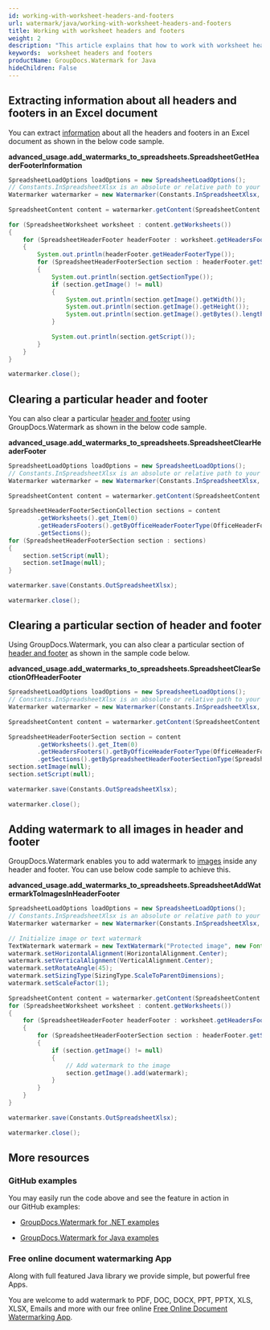 ```yaml
---
id: working-with-worksheet-headers-and-footers
url: watermark/java/working-with-worksheet-headers-and-footers
title: Working with worksheet headers and footers
weight: 2
description: "This article explains that how to work with worksheet headers and footers while using GroupDocs watermarking Java API"
keywords:  worksheet headers and footers
productName: GroupDocs.Watermark for Java
hideChildren: False
---
```

## Extracting information about all headers and footers in an Excel document

You can extract [information](https://reference.groupdocs.com/watermark/java/com.groupdocs.watermark.contents/SpreadsheetWorksheet#getHeadersFooters()) about all the headers and footers in an Excel document as shown in the below code sample.

**advanced\_usage.add\_watermarks\_to\_spreadsheets.SpreadsheetGetHeaderFooterInformation**

```java
SpreadsheetLoadOptions loadOptions = new SpreadsheetLoadOptions();                                               
// Constants.InSpreadsheetXlsx is an absolute or relative path to your document. Ex: "C:\\Docs\\spreadsheet.xlsx"
Watermarker watermarker = new Watermarker(Constants.InSpreadsheetXlsx, loadOptions);                             
                                                                                                                 
SpreadsheetContent content = watermarker.getContent(SpreadsheetContent.class);                                   
                                                                                                                 
for (SpreadsheetWorksheet worksheet : content.getWorksheets())                                                   
{                                                                                                                
    for (SpreadsheetHeaderFooter headerFooter : worksheet.getHeadersFooters())                                   
    {                                                                                                            
        System.out.println(headerFooter.getHeaderFooterType());                                                  
        for (SpreadsheetHeaderFooterSection section : headerFooter.getSections())                                
        {                                                                                                        
            System.out.println(section.getSectionType());                                                        
            if (section.getImage() != null)                                                                      
            {                                                                                                    
                System.out.println(section.getImage().getWidth());                                               
                System.out.println(section.getImage().getHeight());                                              
                System.out.println(section.getImage().getBytes().length);                                        
            }                                                                                                    
                                                                                                                 
            System.out.println(section.getScript());                                                             
        }                                                                                                        
    }                                                                                                            
}                                                                                                                
                                                                                                                 
watermarker.close();                                                                                             
```

## Clearing a particular header and footer

You can also clear a particular [header and footer](https://reference.groupdocs.com/watermark/java/com.groupdocs.watermark.contents/SpreadsheetHeaderFooterSection) using GroupDocs.Watermark as shown in the below code sample.

**advanced\_usage.add\_watermarks\_to\_spreadsheets.SpreadsheetClearHeaderFooter**

```java
SpreadsheetLoadOptions loadOptions = new SpreadsheetLoadOptions();                                              
// Constants.InSpreadsheetXlsx is an absolute or relative path to your document. Ex: @"C:\Docs\spreadsheet.xlsx"
Watermarker watermarker = new Watermarker(Constants.InSpreadsheetXlsx, loadOptions);                            
                                                                                                                
SpreadsheetContent content = watermarker.getContent(SpreadsheetContent.class);                                  
                                                                                                                
SpreadsheetHeaderFooterSectionCollection sections = content                                                     
        .getWorksheets().get_Item(0)                                                                            
        .getHeadersFooters().getByOfficeHeaderFooterType(OfficeHeaderFooterType.HeaderPrimary)                  
        .getSections();                                                                                         
for (SpreadsheetHeaderFooterSection section : sections)                                                         
{                                                                                                               
    section.setScript(null);                                                                                    
    section.setImage(null);                                                                                     
}                                                                                                               
                                                                                                                
watermarker.save(Constants.OutSpreadsheetXlsx);                                                                 
                                                                                                                
watermarker.close();                                                                                            
```

## Clearing a particular section of header and footer

Using GroupDocs.Watermark, you can also clear a particular section of [header and footer](https://reference.groupdocs.com/watermark/java/com.groupdocs.watermark.contents/SpreadsheetHeaderFooterSection) as shown in the sample code below.

**advanced\_usage.add\_watermarks\_to\_spreadsheets.SpreadsheetClearSectionOfHeaderFooter**

```java
SpreadsheetLoadOptions loadOptions = new SpreadsheetLoadOptions();                                               
// Constants.InSpreadsheetXlsx is an absolute or relative path to your document. Ex: "C:\\Docs\\spreadsheet.xlsx"
Watermarker watermarker = new Watermarker(Constants.InSpreadsheetXlsx, loadOptions);                             
                                                                                                                 
SpreadsheetContent content = watermarker.getContent(SpreadsheetContent.class);                                   
                                                                                                                 
SpreadsheetHeaderFooterSection section = content                                                                 
        .getWorksheets().get_Item(0)                                                                             
        .getHeadersFooters().getByOfficeHeaderFooterType(OfficeHeaderFooterType.HeaderEven)                      
        .getSections().getBySpreadsheetHeaderFooterSectionType(SpreadsheetHeaderFooterSectionType.Left);         
section.setImage(null);                                                                                          
section.setScript(null);                                                                                         
                                                                                                                 
watermarker.save(Constants.OutSpreadsheetXlsx);                                                                  
                                                                                                                 
watermarker.close();                                                                                             
```

## Adding watermark to all images in header and footer

GroupDocs.Watermark enables you to add watermark to [images](https://reference.groupdocs.com/watermark/java/com.groupdocs.watermark.contents/SpreadsheetHeaderFooterSection#getImage()) inside any header and footer. You can use below code sample to achieve this.

**advanced\_usage.add\_watermarks\_to\_spreadsheets.SpreadsheetAddWatermarkToImagesInHeaderFooter**

```java
SpreadsheetLoadOptions loadOptions = new SpreadsheetLoadOptions();                                               
// Constants.InSpreadsheetXlsx is an absolute or relative path to your document. Ex: "C:\\Docs\\spreadsheet.xlsx"
Watermarker watermarker = new Watermarker(Constants.InSpreadsheetXlsx, loadOptions);                             
                                                                                                                 
// Initialize image or text watermark                                                                            
TextWatermark watermark = new TextWatermark("Protected image", new Font("Arial", 8));                            
watermark.setHorizontalAlignment(HorizontalAlignment.Center);                                                    
watermark.setVerticalAlignment(VerticalAlignment.Center);                                                        
watermark.setRotateAngle(45);                                                                                    
watermark.setSizingType(SizingType.ScaleToParentDimensions);                                                     
watermark.setScaleFactor(1);                                                                                     
                                                                                                                 
SpreadsheetContent content = watermarker.getContent(SpreadsheetContent.class);                                   
for (SpreadsheetWorksheet worksheet : content.getWorksheets())                                                   
{                                                                                                                
    for (SpreadsheetHeaderFooter headerFooter : worksheet.getHeadersFooters())                                   
    {                                                                                                            
        for (SpreadsheetHeaderFooterSection section : headerFooter.getSections())                                
        {                                                                                                        
            if (section.getImage() != null)                                                                      
            {                                                                                                    
                // Add watermark to the image                                                                    
                section.getImage().add(watermark);                                                               
            }                                                                                                    
        }                                                                                                        
    }                                                                                                            
}                                                                                                                
                                                                                                                 
watermarker.save(Constants.OutSpreadsheetXlsx);                                                                  
                                                                                                                 
watermarker.close();                                                                                             
```

## More resources

### GitHub examples

You may easily run the code above and see the feature in action in our GitHub examples:

*   [GroupDocs.Watermark for .NET examples](https://github.com/groupdocs-watermark/GroupDocs.Watermark-for-.NET)
    
*   [GroupDocs.Watermark for Java examples](https://github.com/groupdocs-watermark/GroupDocs.Watermark-for-Java)
    

### Free online document watermarking App

Along with full featured Java library we provide simple, but powerful free Apps.

You are welcome to add watermark to PDF, DOC, DOCX, PPT, PPTX, XLS, XLSX, Emails and more with our free online [Free Online Document Watermarking App](https://products.groupdocs.app/watermark).
